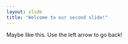 ```yaml
---
layout: slide
title: "Welcome to our second slide!"
---
```

Maybe like this.
Use the left arrow to go back!
